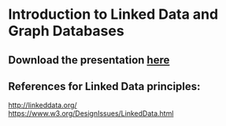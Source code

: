# Introduction to Linked Data and Graph Databases

## Download the presentation [here](http:'')

## References for Linked Data principles:
http://linkeddata.org/ <br>
https://www.w3.org/DesignIssues/LinkedData.html

